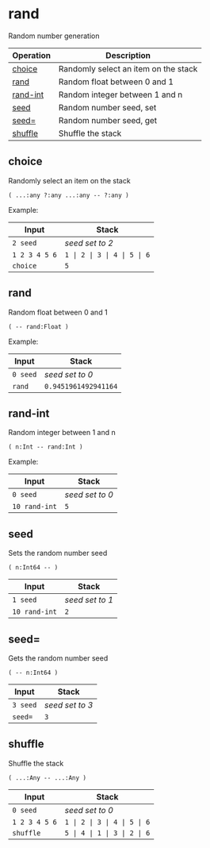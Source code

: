 # rand

Random number generation

<!-- index -->

| Operation               | Description
|-------------------------|-----------------------
| [choice](#choice)       | Randomly select an item on the stack
| [rand](#rand)           | Random float between 0 and 1
| [rand-int](#rand-int)   | Random integer between 1 and n
| [seed](#seed)           | Random number seed, set
| [seed=](#seed=)         | Random number seed, get
| [shuffle](#shuffle)     | Shuffle the stack


## choice

Randomly select an item on the stack

    ( ...:any ?:any ...:any -- ?:any )

Example:

<!-- test: choice -->

| Input          | Stack
|----------------|-------------|
| `2 seed`       | *seed set to 2*
| `1 2 3 4 5 6`  | `1 \| 2 \| 3 \| 4 \| 5 \| 6`
| `choice`       | `5`


## rand

Random float between 0 and 1

    ( -- rand:Float )

Example:

<!-- test: rand -->

| Input         | Stack
|---------------|-------------|
| `0 seed`      | *seed set to 0*
| `rand`        | `0.9451961492941164`


## rand-int

Random integer between 1 and n

    ( n:Int -- rand:Int )

Example:

<!-- test: rand-int -->

| Input         | Stack
|---------------|-------------|
| `0 seed`      | *seed set to 0*
| `10 rand-int` | `5`


## seed

Sets the random number seed

    ( n:Int64 -- )

<!-- test: seed -->

| Input         | Stack
|---------------|-------------|
| `1 seed`      | *seed set to 1*
| `10 rand-int` | `2`


## seed=

Gets the random number seed

    ( -- n:Int64 )

<!-- test: seed= -->

| Input         | Stack
|---------------|-------------|
| `3 seed`      | *seed set to 3*
| `seed=`       | `3`


## shuffle

Shuffle the stack

    ( ...:Any -- ...:Any )

<!-- test: shuffle -->

| Input          | Stack
|----------------|-------------|
| `0 seed`       | *seed set to 0*
| `1 2 3 4 5 6`  | `1 \| 2 \| 3 \| 4 \| 5 \| 6`
| `shuffle`      | `5 \| 4 \| 1 \| 3 \| 2 \| 6`




